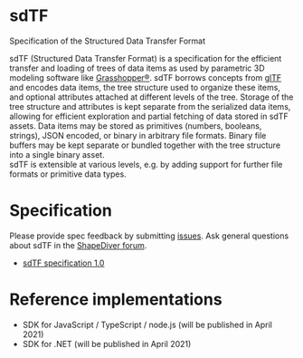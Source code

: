 # sdTF
Specification of the Structured Data Transfer Format

sdTF (Structured Data Transfer Format) is a specification for the efficient transfer and loading of trees of data items as used by parametric 3D modeling software like [Grasshopper®](https://www.grasshopper3d.com/). 
sdTF borrows concepts from [glTF](https://github.com/KhronosGroup/glTF) and encodes data items, the tree structure used to organize these items, and optional attributes attached at different levels of the tree. 
Storage of the tree structure and attributes is kept separate from the serialized data items, allowing for efficient exploration and partial fetching of data stored in sdTF assets. 
Data items may be stored as primitives (numbers, booleans, strings), JSON encoded, or binary in arbitrary file formats. Binary file buffers may be kept separate or bundled together with the tree structure into a single binary asset.  
sdTF is extensible at various levels, e.g. by adding support for further file formats or primitive data types. 

# Specification

Please provide spec feedback by submitting [issues](https://github.com/shapediver/sdTF/issues). Ask general questions about sdTF in the [ShapeDiver forum](https://forum.shapediver.com/). 

  * [sdTF specification 1.0](specification/1.0/README.md)

# Reference implementations

  * SDK for JavaScript / TypeScript / node.js (will be published in April 2021)
  * SDK for .NET (will be published in April 2021)
